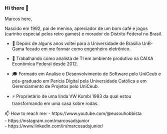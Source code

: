 ### Hi there 👋
Marcos here, 

Nascido em 1992, pai de menina, apreciador de um bom café e jogos (carinho especial pelos retro games) e morador do Distrito Federal no Brasil.

- 🤔 Depois de alguns anos voltei para a Universidade de Brasília UnB-Gama focado em me formar como engenheiro eletrônico.

- 💼 Trabalhando como analista de TI em ambiente produtivo na CAIXA Econômica Federal desde 2012.

- 🎓 Formado em Analise e Desenvolvimento de Software pelo UniCeub e pós-graduado em Perícia Digital pela Universidade Católica e em Gerenciamento de Projetos pelo UniCeub.

- ⚡ Proprietário de uma linda VW Kombi 1993 da qual estou transformando em uma casa sobre rodas.
<p align="left">
📫 How to reach me:
    - https://www.youtube.com/@eusouhobbista <br/>
    - https://instagram.com/marcosadsjunior <br/>
    - https://www.linkedin.com/in/marcosadsjunior/ <br/>
</p>
    

